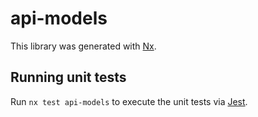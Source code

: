 # api-models

This library was generated with [Nx](https://nx.dev).





## Running unit tests

Run `nx test api-models` to execute the unit tests via [Jest](https://jestjs.io).


